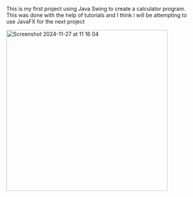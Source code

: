 This is my first project using Java Swing to create a calculator program. This was done with the help of tutorials and I think i will be attempting
to use JavaFX for the next project

<img width="426" alt="Screenshot 2024-11-27 at 11 16 04" src="https://github.com/user-attachments/assets/350c33f4-95cf-4025-8a0a-73df706ff812">
